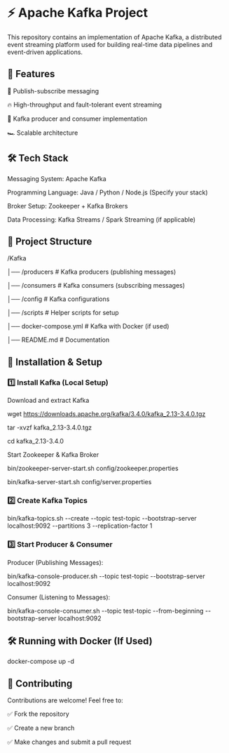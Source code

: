 # ⚡ Apache Kafka Project

This repository contains an implementation of Apache Kafka, a distributed event streaming platform used for building real-time data pipelines and event-driven applications.



## 🚀 Features

🔄 Publish-subscribe messaging

🔥 High-throughput and fault-tolerant event streaming

🔧 Kafka producer and consumer implementation

🏎️ Scalable architecture

## 🛠 Tech Stack

Messaging System: Apache Kafka

Programming Language: Java / Python / Node.js (Specify your stack)

Broker Setup: Zookeeper + Kafka Brokers

Data Processing: Kafka Streams / Spark Streaming (if applicable)

## 📁 Project Structure


/Kafka

│── /producers        # Kafka producers (publishing messages)

│── /consumers        # Kafka consumers (subscribing messages)

│── /config           # Kafka configurations

│── /scripts          # Helper scripts for setup

│── docker-compose.yml # Kafka with Docker (if used)

│── README.md         # Documentation

## 🚀 Installation & Setup

### 1️⃣ Install Kafka (Local Setup)

Download and extract Kafka




wget https://downloads.apache.org/kafka/3.4.0/kafka_2.13-3.4.0.tgz

tar -xvzf kafka_2.13-3.4.0.tgz

cd kafka_2.13-3.4.0

Start Zookeeper & Kafka Broker





bin/zookeeper-server-start.sh config/zookeeper.properties

bin/kafka-server-start.sh config/server.properties

### 2️⃣ Create Kafka Topics


bin/kafka-topics.sh --create --topic test-topic --bootstrap-server localhost:9092 --partitions 3 --replication-factor 1

### 3️⃣ Start Producer & Consumer

Producer (Publishing Messages):





bin/kafka-console-producer.sh --topic test-topic --bootstrap-server localhost:9092

Consumer (Listening to Messages):




bin/kafka-console-consumer.sh --topic test-topic --from-beginning --bootstrap-server localhost:9092

## 🛠 Running with Docker (If Used)

docker-compose up -d

## 📌 Contributing

Contributions are welcome! Feel free to:

✅ Fork the repository

✅ Create a new branch

✅ Make changes and submit a pull request


